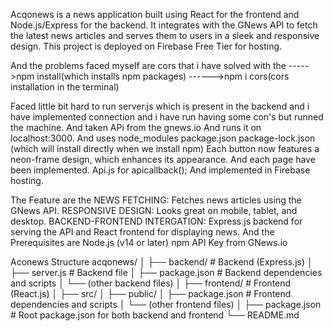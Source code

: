 Acqonews is a news application built using React for the frontend and Node.js/Express for the backend.
It integrates with the GNews API to fetch the latest news articles and serves them to users in a sleek and responsive design.
This project is deployed on Firebase Free Tier for hosting.

And the problems faced myself are cors that i have solved with the ----->npm install(which installs npm packages)
                                                                   ------>npm i cors(cors installation in the terminal)

 Faced little bit hard to run server.js which is present in the backend and i have implemented connection and i have run having some con's but runned the machine.
 And taken APi from the gnews.io
 And runs it on localhost:3000.
 And uses node_modules
 package.json 
 package-lock.json (which will install directly when we install npm)
Each button now features a neon-frame design, which enhances its appearance.
 And each page have been implemented.
 Api.js for apicallback();
 And implemented in Firebase hosting.
 

The Feature are the NEWS FETCHING: Fetches news articles using the GNews API.
RESPONSIVE DESIGN: Looks great on mobile, tablet, and desktop.
BACKEND-FRONTEND INTERGATION: Express.js backend for serving the API and React frontend for displaying news.
And the Prerequisites are 
Node.js (v14 or later)
npm
API Key from GNews.io




Aconews Structure
acqonews/
│
├── backend/              # Backend (Express.js)
│   ├── server.js         #  Backend file
│   ├── package.json      # Backend dependencies and scripts
│   └── (other backend files)
│
├── frontend/             # Frontend (React.js)
│   ├── src/
│   ├── public/
│   ├── package.json      # Frontend dependencies and scripts
│   └── (other frontend files)
│
├── package.json          # Root package.json for  both backend and frontend
└── README.md             
